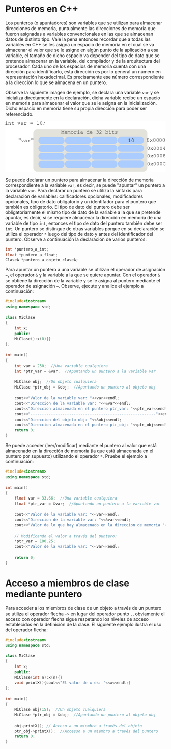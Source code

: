 # Punteros en C++

Los punteros (o apuntadores) son variables que se utilizan para almacenar direcciones de memoria, puntualmente las direcciones de memoria que fueron asignadas a variables convencionales en las que se almacenan datos de distinto tipo. Vale la pena entonces recordar que a todas las variables en C++ se les asigna un espacio de memoria en el cual se va almacenar el valor que se le asigne en algún punto de la aplicación a esa variable, el tamaño de dicho espacio va depender del tipo de dato que se pretende almacenar en la variable, del compilador y de la arquitectura del procesador. Cada uno de los espacios de memoria cuenta con una dirección para identificarlo, esta dirección es por lo general un número en representación hexadecimal. Es precisamente ese número correspondiente a la dirección lo que se almacena en un puntero. 

Observe la siguiente imagen de ejemplo, se declara una variable `var` y se inicializa directamente en la declaración, dicha variable recibe un espacio en memoria para almacenar el valor que se le asigna en la inicialización. Dicho espacio en memoria tiene su propia dirección para poder ser referenciado.

![Image of Yaktocat](var_memory.png)

Se puede declarar un puntero para almacenar la dirección de memoria correspondiente a la variable `var`, es decir, se puede "apuntar" un puntero a la variable `var`. Para declarar un puntero se utiliza la sintaxis para declaración de variables: calificadores opcionales, modificadores opcionales, tipo de dato obligatorio y un identifador para el puntero que también es obligatorio. El tipo de dato del puntero debe ser obligatoriamente el mismo tipo de dato de la variable a la que se pretende apuntar, es decir, si se requiere almacenar la dirección en memoria de una variable de tipo `int`, entonces el tipo de dato del puntero también debe ser `int`. Un puntero se distingue de otras variables porque en su declaración se utiliza el operador `*` luego del tipo de dato y antes del identificador del puntero. Observe a continuación la declaración de varios punteros:

```cpp
int *puntero_a_int;
float *puntero_a_float;
ClaseA *puntero_a_objeto_claseA;
```
Para apuntar un puntero a una variable se utilizan el operador de asignación `=`, el operador `&` y la variable a la que se quiere apuntar. Con el operador `&` se obtiene la dirección de la variable y se le asigna al puntero mediante el operador de asignación `=`. Observe, ejecute y analice el ejemplo a continuación:

```C++ runnable
#include<iostream>
using namespace std;

class MiClase
{
    int x;
    public:
    MiClase():x(0){}
};

int main()
{
    int var = 250;  //Una variable cualquiera
    int *ptr_var = &var;  //Apuntando un puntero a la variable var
    
    MiClase obj;  //Un objeto cualquiera
    MiClase *ptr_obj = &obj;  //Apuntando un puntero al objeto obj
    
    cout<<"Valor de la variable var: "<<var<<endl;
    cout<<"Direccion de la variable var: "<<&var<<endl;
    cout<<"Direccion almacenada en el puntero ptr_var: "<<ptr_var<<endl;
    cout<<"-------------------------------------------------------"<<endl;
    cout<<"Direccion del objeto obj: "<<&obj<<endl;
    cout<<"Direccion almacenada en el puntero ptr_obj: "<<ptr_obj<<endl;
    return 0;
}
```
Se puede acceder (leer/modificar) mediante el puntero al valor que está almacenado en la dirección de memoria (la que está almacenada en el puntero por supuesto) utilizando el operador `*`. Pruebe el ejemplo a continuación:

```C++ runnable
#include<iostream>
using namespace std;

int main()
{
    float var = 33.66;  //Una variable cualquiera
    float *ptr_var = &var;  //Apuntando un puntero a la variable var
    
    cout<<"Valor de la variable var: "<<var<<endl;
    cout<<"Direccion de la variable var: "<<&var<<endl;
    cout<<"Valor de lo que hay almacenado en la direccion de memoria "<<ptr_var<<" : "<<*ptr_var<<endl;
    
    // Modificando el valor a través del puntero:
    *ptr_var = 100.25;
    cout<<"Valor de la variable var: "<<var<<endl;
    
    return 0;
}
```
# Acceso a miembros de clase mediante puntero

Para acceder a los miembros de clase de un objeto a través de un puntero se utiliza el operador flecha `->` en lugar del operador punto `.`, obviamente el acceso con operador flecha sigue respetando los niveles de acceso establecidos en la definición de la clase. El siguiente ejemplo ilustra el uso del operador flecha:

```C++ runnable
#include<iostream>
using namespace std;

class MiClase
{
    int x;
    public:
    MiClase(int n):x(n){}
    void printX(){cout<<"El valor de x es: "<<x<<endl;}
};

int main()
{
    MiClase obj(15);  //Un objeto cualquiera
    MiClase *ptr_obj = &obj;  //Apuntando un puntero al objeto obj
    
    obj.printX(); // Acceso a un miembro a través del objeto
    ptr_obj->printX();  //Accesso a un miembro a través del puntero
    return 0;
}
```
































